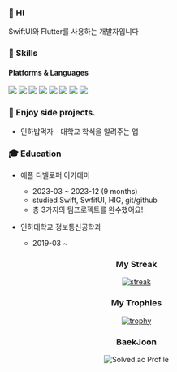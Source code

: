 ### 👋 HI
SwiftUI와 Flutter를 사용하는 개발자입니다

### 💪 Skills
#### Platforms & Languages

<p>
<img src="https://img.shields.io/badge/Swift-5.5-FA7343?logo=swift">
<img src="https://img.shields.io/badge/SwiftUI-1976D2?logo=swift&logoColor=white">
<img src="https://img.shields.io/badge/Flutter-02569B?style=flat&logo=Flutter">
<img src="https://img.shields.io/badge/Dart-0175C2?style=flat&logo=Dart">  
<img src="https://img.shields.io/badge/Vim-019733?style=flat&logo=Vim">
<img src="https://img.shields.io/badge/C++-00599C?style=flat-square&logo=cplusplus&logoColor=white">
<img src="https://img.shields.io/badge/GitHub-181717?style=flat&logo=GitHub">  
<img src="https://img.shields.io/badge/DotNet-512BD4?style=flat&logo=DotNet">
</p>


### 🍕 Enjoy side projects.

 - 인하밥먹자 - 대학교 학식을 알려주는 앱

### 🎓 Education
 - 애플 디벨로퍼 아카데미 
   - 2023-03 ~ 2023-12 (9 months)
   - studied Swift, SwfitUI, HIG, git/github
   - 총 3가지의 팀프로젝트를 완수했어요!
   <!-- - 프로젝트 보러가기 TODO -->


 - 인하대학교 정보통신공학과
   - 2019-03 ~ 


<div align="center">
  
### My Streak
[![streak](https://github-readme-streak-stats.herokuapp.com/?user=mun9769&theme=blueberry_duo)](https://github.com/mun9769)

### My Trophies
[![trophy](https://github-profile-trophy.vercel.app/?username=mun9769&theme=chalk&row=2&column=5&rank=-B,-C)](https://github.com/ryo-ma/github-profile-trophy)

### BaekJoon
![Solved.ac Profile](http://mazassumnida.wtf/api/v2/generate_badge?boj=mun9769)

</div>


